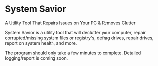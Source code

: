 # System Savior
A Utility Tool That Repairs Issues on Your PC &amp; Removes Clutter

System Savior is a utility tool that will declutter your computer, repair corrupted/missing system files or registry's, defrag drives, repair drives, report on system health, and more.

The program should only take a few minutes to complete.
Detailed logging/report is coming soon.
